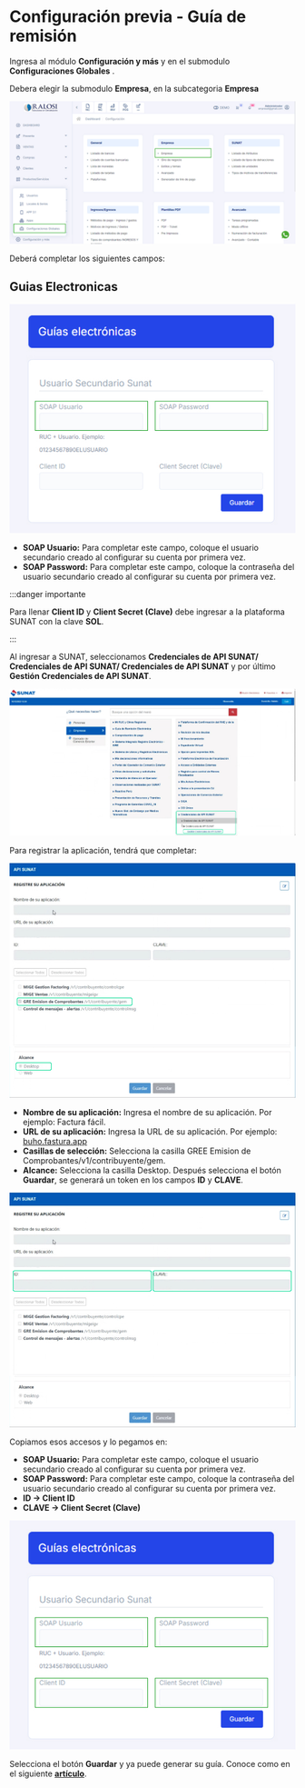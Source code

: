 # Configuración previa - Guía de remisión

Ingresa al módulo **Configuración y más** y en el submodulo **Configuraciones Globales** .

Debera elegir la submodulo **Empresa**, en la subcategoria **Empresa**

![Alt text](img/nuevaguia3.jpg)

Deberá completar los siguientes campos:

## Guias Electronicas

![Alt text](img/nuevaguia4.jpg)

* **SOAP Usuario:** Para completar este campo, coloque el usuario secundario creado al configurar su cuenta por primera vez.
* **SOAP Password:**  Para completar este campo,  coloque la contraseña del usuario secundario creado al configurar su cuenta por primera vez.

:::danger importante

Para llenar **Client ID** y **Client Secret (Clave)** debe ingresar a la plataforma SUNAT con la clave **SOL**.

:::

Al ingresar a SUNAT, seleccionamos **Credenciales de API SUNAT/ Credenciales de API SUNAT/ Credenciales de API SUNAT** y por último **Gestión Credenciales de API SUNAT**.

![Alt text](img/nuevaguia5.jpg)

Para registrar la aplicación, tendrá que completar:

![Alt text](img/nuevaguia8.jpg)

* **Nombre de su aplicación:** Ingresa el nombre de su aplicación. Por ejemplo: Factura fácil.
* **URL de su aplicación:** Ingresa la URL de su aplicación. Por ejemplo: [buho.fastura.app](https://buho.fastura.app)
* **Casillas de selección:** Selecciona la casilla GREE Emision de Comprobantes/v1/contribuyente/gem.
* **Alcance:** Selecciona la casilla Desktop.
Después selecciona el botón **Guardar**, se generará un token en los campos **ID** y **CLAVE**.

![Alt text](img/nuevaguia10.jpg)

Copiamos esos accesos y lo pegamos en:

* **SOAP Usuario:** Para completar este campo, coloque el usuario secundario creado al configurar su cuenta por primera vez.
* **SOAP Password:**  Para completar este campo,  coloque la contraseña del usuario secundario creado al configurar su cuenta por primera vez.
* **ID -> Client ID**
* **CLAVE -> Client Secret (Clave)**

![Alt text](img/nuevaguia.jpg)

Selecciona el botón **Guardar** y ya puede generar su guía. Conoce como en el siguiente **[artículo](https://manual.uio.la/Pro7/Modulos/Complementarios/guias-de-remision/Generar-gu%C3%ADas-de-remision)**.

